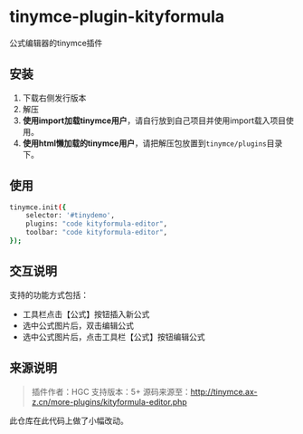 # tinymce-plugin-kityformula

公式编辑器的tinymce插件

## 安装

1. 下载右侧发行版本
2. 解压
3. **使用import加载tinymce用户**，请自行放到自己项目并使用import载入项目使用。
4. **使用html懒加载的tinymce用户**，请把解压包放置到`tinymce/plugins`目录下。

## 使用

```sh
tinymce.init({
    selector: '#tinydemo',
    plugins: "code kityformula-editor",
    toolbar: "code kityformula-editor",
});
```

## 交互说明

支持的功能方式包括：

- 工具栏点击【公式】按钮插入新公式
- 选中公式图片后，双击编辑公式
- 选中公式图片后，点击工具栏【公式】按钮编辑公式

## 来源说明

> 插件作者：HGC
> 支持版本：5+
> 源码来源至：http://tinymce.ax-z.cn/more-plugins/kityformula-editor.php

此仓库在此代码上做了小幅改动。
